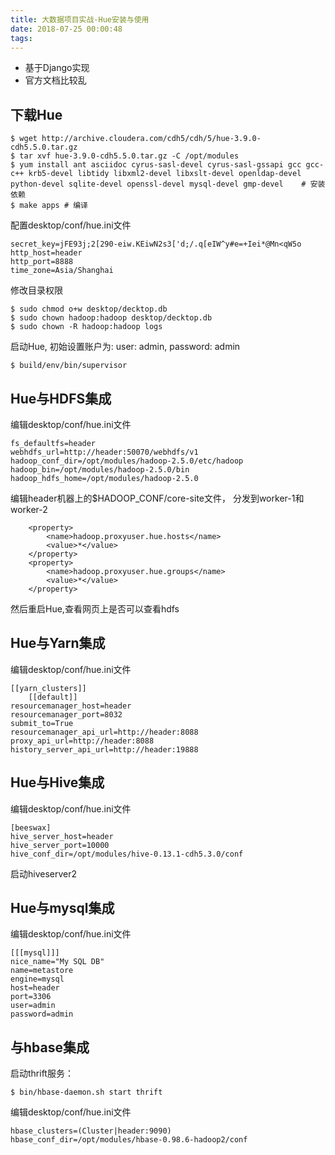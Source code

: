 ```yaml
---
title: 大数据项目实战-Hue安装与使用
date: 2018-07-25 00:00:48
tags:
---
```


- 基于Django实现
- 官方文档比较乱


## 下载Hue

```
$ wget http://archive.cloudera.com/cdh5/cdh/5/hue-3.9.0-cdh5.5.0.tar.gz
$ tar xvf hue-3.9.0-cdh5.5.0.tar.gz -C /opt/modules
$ yum install ant asciidoc cyrus-sasl-devel cyrus-sasl-gssapi gcc gcc-c++ krb5-devel libtidy libxml2-devel libxslt-devel openldap-devel python-devel sqlite-devel openssl-devel mysql-devel gmp-devel	 # 安装依赖
$ make apps # 编译
```

配置desktop/conf/hue.ini文件

```
secret_key=jFE93j;2[290-eiw.KEiwN2s3['d;/.q[eIW^y#e=+Iei*@Mn<qW5o
http_host=header
http_port=8888
time_zone=Asia/Shanghai
```

修改目录权限

```
$ sudo chmod o+w desktop/decktop.db
$ sudo chown hadoop:hadoop desktop/decktop.db
$ sudo chown -R hadoop:hadoop logs
```

启动Hue, 初始设置账户为: user: admin, password: admin

```
$ build/env/bin/supervisor
```

## Hue与HDFS集成

编辑desktop/conf/hue.ini文件

```
fs_defaultfs=header
webhdfs_url=http://header:50070/webhdfs/v1
hadoop_conf_dir=/opt/modules/hadoop-2.5.0/etc/hadoop
hadoop_bin=/opt/modules/hadoop-2.5.0/bin
hadoop_hdfs_home=/opt/modules/hadoop-2.5.0
```

编辑header机器上的$HADOOP_CONF/core-site文件， 分发到worker-1和worker-2

```
	<property>
	    <name>hadoop.proxyuser.hue.hosts</name>
	    <value>*</value>
	</property>
	<property>
	    <name>hadoop.proxyuser.hue.groups</name>
	    <value>*</value>
	</property>
```

然后重启Hue,查看网页上是否可以查看hdfs


## Hue与Yarn集成

编辑desktop/conf/hue.ini文件

```
[[yarn_clusters]]
	[[default]]
resourcemanager_host=header
resourcemanager_port=8032
submit_to=True
resourcemanager_api_url=http://header:8088
proxy_api_url=http://header:8088
history_server_api_url=http://header:19888
```

## Hue与Hive集成

编辑desktop/conf/hue.ini文件

```
[beeswax]
hive_server_host=header
hive_server_port=10000
hive_conf_dir=/opt/modules/hive-0.13.1-cdh5.3.0/conf
```

启动hiveserver2

## Hue与mysql集成
编辑desktop/conf/hue.ini文件

```
[[[mysql]]]
nice_name="My SQL DB"
name=metastore
engine=mysql
host=header
port=3306
user=admin
password=admin
```

## 与hbase集成

启动thrift服务： 

```
$ bin/hbase-daemon.sh start thrift
```
编辑desktop/conf/hue.ini文件

```
hbase_clusters=(Cluster|header:9090)
hbase_conf_dir=/opt/modules/hbase-0.98.6-hadoop2/conf
```

